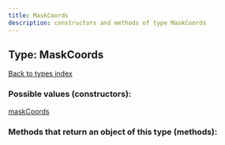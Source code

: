 ```yaml
---
title: MaskCoords
description: constructors and methods of type MaskCoords
---
```

## Type: MaskCoords  
[Back to types index](index.md)



### Possible values (constructors):

[maskCoords](../constructors/maskCoords.md)  



### Methods that return an object of this type (methods):




